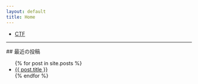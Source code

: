 ```yaml
---
layout: default
title: Home
---
```

<ul>
    <li>
      <a href="/ctf/">CTF</a>
    </li>
</ul>

<hr>
## 最近の投稿
<ul>
  {% for post in site.posts %}
    <li>
      <a href="{{ post.url | relative_url }}">{{ post.title }}</a>
    </li>
  {% endfor %}
</ul>
